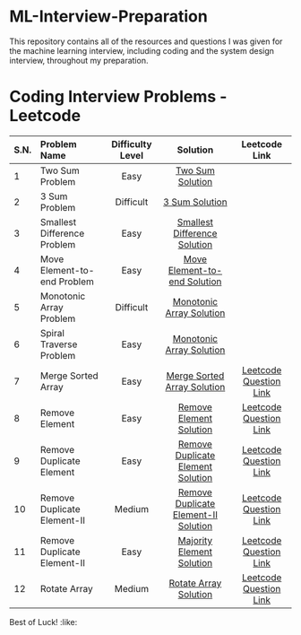 # ML-Interview-Preparation
This repository contains all of the resources and questions I was given for the machine learning interview, including coding and the system design interview, throughout my preparation.

<!-- 
It may include three sections:
1. Coding Interview section
2. ML interview question section
3. System Design question section
Include bookmark here to go directly to that section.
 -->

# Coding Interview Problems - Leetcode
| S.N. | Problem Name | Difficulty Level | Solution | Leetcode Link
| :------------ | :------------ |:---------------:|:---------------:|:-----:|
| 1 | Two Sum Problem      | Easy | [Two Sum Solution](CodingInterviewProblems/TwoSumGoogleInterview.md) |  |
| 2 | 3 Sum Problem      | Difficult | [3 Sum Solution](CodingInterviewProblems/3Sum_zero.md) |  |
| 3 | Smallest Difference Problem      | Easy | [Smallest Difference Solution](CodingInterviewProblems/SmallestDifference.md) |  |
| 4 | Move Element-to-end  Problem      | Easy | [Move Element-to-end  Solution](CodingInterviewProblems/MoveElementToEnd.md) |  |
| 5 | Monotonic Array Problem      | Difficult | [Monotonic Array Solution](CodingInterviewProblems/MonotonicArrar.md) |  |
| 6 | Spiral Traverse Problem      | Easy | [Monotonic Array Solution](CodingInterviewProblems/SpiralTraverse.md) |   |
| 7 | Merge Sorted Array      | Easy | [Merge Sorted Array Solution](CodingInterviewProblems/MergeSortedArray.py) | [Leetcode Question Link](https://leetcode.com/problems/merge-sorted-array) | 
| 8 | Remove Element | Easy | [Remove Element Solution](CodingInterviewProblems/RemoveElement.py)| [Leetcode Question Link](https://leetcode.com/problems/remove-element/) | 
| 9 | Remove Duplicate Element | Easy | [Remove Duplicate Element Solution](CodingInterviewProblems/RemoveDuplicateElement.py) | [Leetcode Question Link](https://leetcode.com/problems/remove-duplicates-from-sorted-array/) | 
| 10 | Remove Duplicate Element-II | Medium | [Remove Duplicate Element-II Solution](CodingInterviewProblems/RemoveDuplicateElement-II.py) | [Leetcode Question Link](https://leetcode.com/problems/remove-duplicates-from-sorted-array-ii) | 
| 11 | Remove Duplicate Element-II | Easy | [Majority Element Solution](CodingInterviewProblems/MajorityElement.py) | [Leetcode Question Link](https://leetcode.com/problems/majority-element/description) | 
| 12 | Rotate Array | Medium | [Rotate Array Solution](CodingInterviewProblems/MajorityElement.py) | [Leetcode Question Link](https://leetcode.com/problems/rotate-array/) | 



<!-- # System Design Interview Problems
| S.N. | Problem Name | Difficulty Level | Solution |
| :------------ | :------------ |:---------------:| -----:|
| 1 | Feed Ranking     | Easy | [Feed Ranking ](SystemDesign/FeedRanking/FeedRanking.md) | -->



Best of Luck! :like: